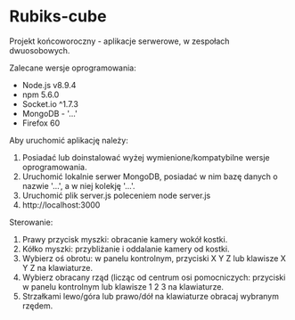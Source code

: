 # Rubiks-cube
Projekt końcoworoczny - aplikacje serwerowe, w zespołach dwuosobowych.

Zalecane wersje oprogramowania:

- Node.js v8.9.4
- npm 5.6.0
- Socket.io ^1.7.3
- MongoDB - '...'
- Firefox 60

Aby uruchomić aplikację należy:

1. Posiadać lub doinstalować wyżej wymienione/kompatybilne wersje oprogramowania.
2. Uruchomić lokalnie serwer MongoDB, posiadać w nim bazę danych o nazwie '...', a w niej kolekję '...'.
3. Uruchomić plik server.js poleceniem node server.js
4. http://localhost:3000

Sterowanie:

1. Prawy przycisk myszki: obracanie kamery wokół kostki.
2. Kółko myszki: przybliżanie i oddalanie kamery od kostki.
3. Wybierz oś obrotu: w panelu kontrolnym, przyciski X Y Z lub klawisze X Y Z na klawiaturze.
4. Wybierz obracany rząd (licząc od centrum osi pomocniczych: przyciski w panelu kontrolnym lub klawisze 1 2 3 na klawiaturze.
5. Strzałkami lewo/góra lub prawo/dół na klawiaturze obracaj wybranym rzędem.

